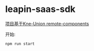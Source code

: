 # leapin-saas-sdk



[项目基于Kne-Union remote-components](https://www.kne-union.top/#/components)

开始:

```shell
npm run start
```
